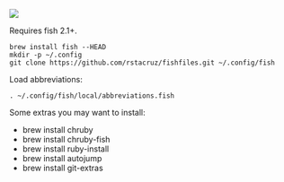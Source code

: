 ![](https://raw.githubusercontent.com/rstacruz/fishfiles/gh-pages/screenshot.png)

Requires fish 2.1+.

    brew install fish --HEAD
    mkdir -p ~/.config
    git clone https://github.com/rstacruz/fishfiles.git ~/.config/fish

Load abbreviations:

    . ~/.config/fish/local/abbreviations.fish

Some extras you may want to install:

* brew install chruby
* brew install chruby-fish
* brew install ruby-install
* brew install autojump
* brew install git-extras
